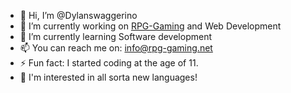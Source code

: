 - 👋 Hi, I’m @Dylanswaggerino
- 🔭 I’m currently working on [RPG-Gaming](rpg-gaming.net) and Web Development
- 🌱 I’m currently learning Software development
- 📫 You can reach me on: info@rpg-gaming.net
- ⚡ Fun fact: I started coding at the age of 11.
- 👀 I'm interested in all sorta new languages!

<!--
**Dylanswaggerino/Dylanswaggerino** is a ✨ _special_ ✨ repository because its `README.md` (this file) appears on your GitHub profile.
-->
